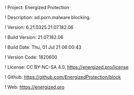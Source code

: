 ! Project: Energized Protection

! Description: ad.porn.malware blocking.

! Version: 6.21.0325.21.07.182.06

! Build Version: 21.07.182.06

! Build Date: Thu, 01 Jul 21 06:00:43

! Version Code: 1820600

! License: CC BY-NC-SA 4.0, https://energized.pro/license

! Github: https://github.com/EnergizedProtection/block

! Web: https://energized.pro
